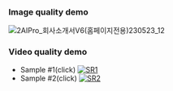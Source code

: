 ### **Image quality demo**
![2AIPro_회사소개서V6(홈페이지전용)230523_12](https://github.com/CheaeunLee/Test/assets/127072960/ea214d4b-323d-4290-8c8a-c1d3dba9509d)


### **Video quality demo**
- Sample #1(click)
[![SR1](https://img.youtube.com/vi/nNWG7DGQrYs/maxresdefault.jpg)](https://youtu.be/nNWG7DGQrYs)
- Sample #2(click)
[![SR2](https://img.youtube.com/vi/Q6KqRZ9lyes/maxresdefault.jpg)](https://youtu.be/Q6KqRZ9lyes)



